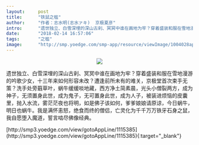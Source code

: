 ```yaml
---
layout:     post
title:      "铁鼠之槛"
author:     "作者：志水明(志水ァキ)  京极夏彦"
intro:      "遗世独立、白雪深埋的深山古刹、冥冥中谁在画地为牢？穿着盛装和服在雪地漫游的吟歌少女，十三年来如何形容未改？遭逢前所未有的难关，京极堂首次束手无策？洗手处旁蕺草叶，蜗牛缓缓啖地藏，西方净土简素晨，光头小僧裂两方，成为神子，无须置身此世，成为鬼子，无可置身此世，成为人子，被装进烦恼的皮囊里，抛入水流，雾茫茫夜也将明，如是佛子该如何，爹爹娘娘请原谅，今日蜗牛，明日也蜗牛。我是满怀恚怒，绝食而终的僧侣，亡灵化为千千万万铁牙石身之鼠，我自愿堕入魔道，誓言啮尽佛像经典。"
date:       "2018-02-14 16:57:06"
tags:       "之槛"
image:      "http://smp.yoedge.com/smp-app/resource/viewImage/1004028appline.png"
---
```

<div style="text-align: center">
<p><img src="http://smp.yoedge.com/smp-app/resource/viewImage/1004028appline.png"/></p>
</div>
<p class="post-meta">
<span>遗世独立、白雪深埋的深山古刹、冥冥中谁在画地为牢？穿着盛装和服在雪地漫游的吟歌少女，十三年来如何形容未改？遭逢前所未有的难关，京极堂首次束手无策？洗手处旁蕺草叶，蜗牛缓缓啖地藏，西方净土简素晨，光头小僧裂两方，成为神子，无须置身此世，成为鬼子，无可置身此世，成为人子，被装进烦恼的皮囊里，抛入水流，雾茫茫夜也将明，如是佛子该如何，爹爹娘娘请原谅，今日蜗牛，明日也蜗牛。我是满怀恚怒，绝食而终的僧侣，亡灵化为千千万万铁牙石身之鼠，我自愿堕入魔道，誓言啮尽佛像经典。</span>
</p>
[http://smp3.yoedge.com/view/gotoAppLine/1115385](http://smp3.yoedge.com/view/gotoAppLine/1115385){:target="_blank"}


